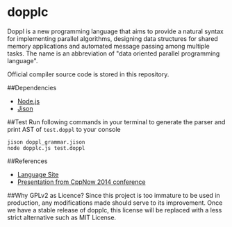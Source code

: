 # dopplc

Doppl is a new programming language that aims to provide a natural syntax for implementing parallel algorithms, designing data structures for shared memory applications and automated message passing among multiple tasks. The name is an abbreviation of "data oriented parallel programming language". 

Official compiler source code is stored in this repository.

##Dependencies
* [Node.js](https://nodejs.org/)
* [Jison](http://jison.org/)

##Test
Run following commands in your terminal to generate the parser and print AST of `test.doppl` to your console
```
jison doppl_grammar.jison 
node dopplc.js test.doppl
```

##References
* [Language Site](http://www.doppl.org)
* [Presentation from CppNow 2014 conference](https://github.com/diegoperini/cppnow2014-doppl)

##Why GPLv2 as Licence?
Since this project is too immature to be used in production, any modifications made should serve to its improvement. Once we have a stable release of dopplc, this license will be replaced with a less strict alternative such as MIT License.
